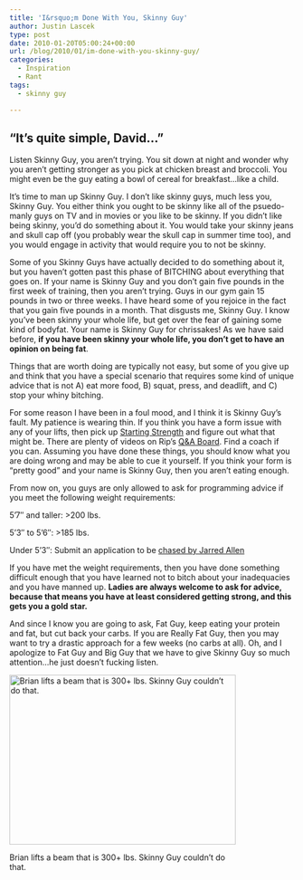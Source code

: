 ```yaml
---
title: 'I&rsquo;m Done With You, Skinny Guy'
author: Justin Lascek
type: post
date: 2010-01-20T05:00:24+00:00
url: /blog/2010/01/im-done-with-you-skinny-guy/
categories:
  - Inspiration
  - Rant
tags:
  - skinny guy

---
```

## &#8220;It&rsquo;s quite simple, David&#8230;&#8221;

Listen Skinny Guy, you aren&rsquo;t trying. You sit down at night and wonder why you aren&rsquo;t getting stronger as you pick at chicken breast and broccoli. You might even be the guy eating a bowl of cereal for breakfast&#8230;like a child.
  

  
It&rsquo;s time to man up Skinny Guy. I don&rsquo;t like skinny guys, much less you, Skinny Guy. You either think you ought to be skinny like all of the psuedo-manly guys on TV and in movies or you like to be skinny. If you didn&rsquo;t like being skinny, you&rsquo;d do something about it. You would take your skinny jeans and skull cap off (you probably wear the skull cap in summer time too), and you would engage in activity that would require you to not be skinny.
  

  
Some of you Skinny Guys have actually decided to do something about it, but you haven&rsquo;t gotten past this phase of BITCHING about everything that goes on. If your name is Skinny Guy and you don&rsquo;t gain five pounds in the first week of training, then you aren&rsquo;t trying. Guys in our gym gain 15 pounds in two or three weeks. I have heard some of you rejoice in the fact that you gain five pounds in a month. That disgusts me, Skinny Guy. I know you&rsquo;ve been skinny your whole life, but get over the fear of gaining some kind of bodyfat. Your name is Skinny Guy for chrissakes! As we have said before, **if you have been skinny your whole life, you don&rsquo;t get to have an opinion on being fat**.
  

  
Things that are worth doing are typically not easy, but some of you give up and think that you have a special scenario that requires some kind of unique advice that is not A) eat more food, B) squat, press, and deadlift, and C) stop your whiny bitching.
  

  
For some reason I have been in a foul mood, and I think it is Skinny Guy&rsquo;s fault. My patience is wearing thin. If you think you have a form issue with any of your lifts, then pick up [Starting Strength][1] and figure out what that might be. There are plenty of videos on Rip&rsquo;s [Q&A Board][2]. Find a coach if you can. Assuming you have done these things, you should know what you are doing wrong and may be able to cue it yourself. If you think your form is &#8220;pretty good&#8221; and your name is Skinny Guy, then you aren&rsquo;t eating enough.
  

  
From now on, you guys are only allowed to ask for programming advice if you meet the following weight requirements:
  

  
5&rsquo;7&#8243; and taller: >200 lbs.
  
5&rsquo;3&#8243; to 5&rsquo;6&#8243;: >185 lbs.
  
Under 5&rsquo;3&#8243;: Submit an application to be [chased by Jarred Allen][3]
  

  
If you have met the weight requirements, then you have done something difficult enough that you have learned not to bitch about your inadequacies and you have manned up. **Ladies are always welcome to ask for advice, because that means you have at least considered getting strong, and this gets you a gold star.**
  

  
And since I know you are going to ask, Fat Guy, keep eating your protein and fat, but cut back your carbs. If you are Really Fat Guy, then you may want to try a drastic approach for a few weeks (no carbs at all). Oh, and I apologize to Fat Guy and Big Guy that we have to give Skinny Guy so much attention&#8230;he just doesn&rsquo;t fucking listen.
  

  


<div id="attachment_1088" style="width: 410px" class="wp-caption aligncenter">
  <img aria-describedby="caption-attachment-1088" data-attachment-id="1088" data-permalink="/blog/2010/01/im-done-with-you-skinny-guy/img_1828/" data-orig-file="/2010/01/IMG_1828.JPG" data-orig-size="3264,2448" data-comments-opened="1" data-image-meta="{&quot;aperture&quot;:&quot;2.8&quot;,&quot;credit&quot;:&quot;&quot;,&quot;camera&quot;:&quot;Canon PowerShot SD1100 IS&quot;,&quot;caption&quot;:&quot;&quot;,&quot;created_timestamp&quot;:&quot;1262124292&quot;,&quot;copyright&quot;:&quot;&quot;,&quot;focal_length&quot;:&quot;6.2&quot;,&quot;iso&quot;:&quot;80&quot;,&quot;shutter_speed&quot;:&quot;0.0015625&quot;,&quot;title&quot;:&quot;&quot;}" data-image-title="IMG_1828" data-image-description="" data-medium-file="/2010/01/IMG_1828-400x300.jpg" data-large-file="/2010/01/IMG_1828-1024x768.jpg" src="/2010/01/IMG_1828-400x300.jpg" alt="Brian lifts a beam that is 300+ lbs. Skinny Guy couldn&rsquo;t do that." width="400" height="300" class="size-medium wp-image-1088" srcset="/2010/01/IMG_1828-400x300.jpg 400w, /2010/01/IMG_1828-1024x768.jpg 1024w" sizes="(max-width: 400px) 100vw, 400px" />
  
  <p id="caption-attachment-1088" class="wp-caption-text">
    Brian lifts a beam that is 300+ lbs. Skinny Guy couldn&rsquo;t do that.
  </p>
</div>

 [1]: http://www.aasgaardco.com/store/store.php?crn=199&rn=312&action=show_detail
 [2]: http://www.startingstrength.com/resources/forum/forumdisplay.php?f=129
 [3]: http://www.youtube.com/watch?v=BdnuBoNd0WI
